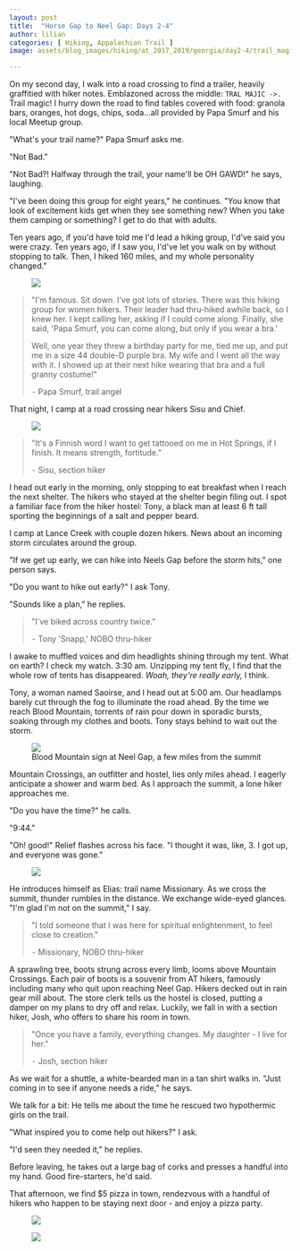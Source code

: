 ```yaml
---
layout: post
title:  "Horse Gap to Neel Gap: Days 2-4"
author: lilian
categories: [ Hiking, Appalachian Trail ]
image: assets/blog_images/hiking/at_2017_2019/georgia/day2-4/trail_magic_trailer.JPG

---
```


On my second day, I walk into a road crossing to find a trailer, heavily graffitied with hiker notes. Emblazoned across the middle: `TRAL MAJIC ->.` Trail magic! I hurry down the road to find tables covered with food: granola bars, oranges, hot dogs, chips, soda...all provided by Papa Smurf and his local Meetup group.

"What's your trail name?" Papa Smurf asks me. 

"Not Bad." 

"Not Bad?! Halfway through the trail, your name'll be OH GAWD!" he says, laughing.

"I've been doing this group for eight years," he continues. "You know that look of excitement kids get when they see something new? When you take them camping or something? I get to do that with adults. 

Ten years ago, if you'd have told me I'd lead a hiking group, I'd've said you were crazy. Ten years ago, if I saw you, I'd've let you walk on by without stopping to talk. Then, I hiked 160 miles, and my whole personality changed."

<figure>
    <img src="{{site.baseurl}}/assets/blog_images/hiking/at_2017_2019/georgia/day2-4/trail_magic_table.JPG"/>
</figure>

>"I'm famous. Sit down. I've got lots of stories. There was this hiking group for women hikers. Their leader had thru-hiked awhile back, so I knew her. I kept calling her, asking if I could come along. Finally, she said, 'Papa Smurf, you can come along, but only if you wear a bra.'
>
>Well, one year they threw a birthday party for me, tied me up, and put me in a size 44 double-D purple bra. My wife and I went all the way with it. I showed up at their next hike wearing that bra and a full granny costume!"
>
>⁃    Papa Smurf, trail angel

That night, I camp at a road crossing near hikers Sisu and Chief.

<figure>
    <img src="{{site.baseurl}}/assets/blog_images/hiking/at_2017_2019/georgia/day2-4/shelter_sisu.JPG"/>
</figure>

>"It's a Finnish word I want to get tattooed on me in Hot Springs, if I finish. It means strength, fortitude."
>
>⁃    Sisu, section hiker

I head out early in the morning, only stopping to eat breakfast when I reach the next shelter. The hikers who stayed at the shelter begin filing out. I spot a familiar face from the hiker hostel: Tony, a black man at least 6 ft tall sporting the beginnings of a salt and pepper beard.
 
I camp at Lance Creek with couple dozen hikers. News about an incoming storm circulates around the group. 

"If we get up early, we can hike into Neels Gap before the storm hits," one person says.

"Do you want to hike out early?" I ask Tony. 

"Sounds like a plan," he replies.

>"I've biked across country twice."
>
>⁃    Tony 'Snapp,' NOBO thru-hiker

I awake to muffled voices and dim headlights shining through my tent. What on earth? I check my watch. 3:30 am. Unzipping my tent fly, I find that the whole row of tents has disappeared. *Woah, they're really early,* I think. 

Tony, a woman named Saoirse, and I head out at 5:00 am. Our headlamps barely cut through the fog to illuminate the road ahead. By the time we reach Blood Mountain, torrents of rain pour down in sporadic bursts, soaking through my clothes and boots. Tony stays behind to wait out the storm. 

<figure>
    <img src="{{site.baseurl}}/assets/blog_images/hiking/at_2017_2019/georgia/day2-4/blood_mt_sign.JPEG"/>
    <figcaption> Blood Mountain sign at Neel Gap, a few miles from the summit </figcaption>
</figure>

Mountain Crossings, an outfitter and hostel, lies only miles ahead. I eagerly anticipate a shower and warm bed. As I approach the summit, a lone hiker approaches me.

"Do you have the time?" he calls.

"9:44."

"Oh! good!" Relief flashes across his face. "I thought it was, like, 3. I got up, and everyone was gone."

<figure>
    <img src="{{site.baseurl}}/assets/blog_images/hiking/at_2017_2019/georgia/day2-4/rain_fog_silas.JPEG"/>
</figure>

He introduces himself as Elias: trail name Missionary. As we cross the summit, thunder rumbles in the distance. We exchange wide-eyed glances. "I'm glad I'm not on the summit," I say.

>"I told someone that I was here for spiritual enlightenment, to feel close to creation."
>
>⁃    Missionary, NOBO thru-hiker

A sprawling tree, boots strung across every limb, looms above Mountain Crossings. Each pair of boots is a souvenir from AT hikers, famously including many who quit upon reaching Neel Gap. Hikers decked out in rain gear mill about. The store clerk tells us the hostel is closed, putting a damper on my plans to dry off and relax. Luckily, we fall in with a section hiker, Josh, who offers to share his room in town.

>"Once you have a family, everything changes. My daughter - I live for her."
>
>⁃    Josh, section hiker

As we wait for a shuttle, a white-bearded man in a tan shirt walks in. "Just coming in to see if anyone needs a ride," he says.

We talk for a bit: He tells me about the time he rescued two hypothermic girls on the trail.

"What inspired you to come help out hikers?" I ask.

"I'd seen they needed it," he replies.

Before leaving, he takes out a large bag of corks and presses a handful into my hand. Good fire-starters, he'd said.

That afternoon, we find $5 pizza in town, rendezvous with a handful of hikers who happen to be staying next door - and enjoy a pizza party.


<figure>
    <img src="{{site.baseurl}}/assets/blog_images/hiking/at_2017_2019/georgia/day2-4/pizza_town.JPG"/>
</figure>

<figure>
    <img src="{{site.baseurl}}/assets/blog_images/hiking/at_2017_2019/georgia/day2-4/sunset_town.JPG"/>
</figure>
